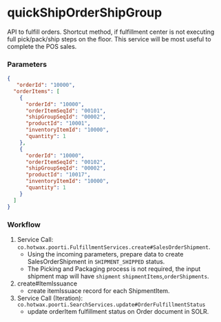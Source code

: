 # quickShipOrderShipGroup

API to fulfill orders. 
Shortcut method, if fulfillment center is not executing full pick/pack/ship steps on the floor.
This service will be most useful to complete the POS sales. 

### Parameters
```json
{
   "orderId": "10000",
  "orderItems": [
    {
      "orderId": "10000",
      "orderItemSeqId": "00101",
      "shipGroupSeqId": "00002",
      "productId": "10001",
      "inventoryItemId": "10000",
      "quantity": 1
    },
    {
      "orderId": "10000",
      "orderItemSeqId": "00102",
      "shipGroupSeqId": "00002",
      "productId": "10017",
      "inventoryItemId": "10000",
      "quantity": 1
    }
  ]
}
```

### Workflow
1. Service Call: `co.hotwax.poorti.FulfillmentServices.create#SalesOrderShipment`.
   -  Using the incoming parameters, prepare data to create SalesOrderShipment in `SHIPMENT_SHIPPED` status.
   -  The Picking and Packaging process is not required, the input shipment map will have `shipment` `shipmentItems`,`orderShipments`.
3. create#ItemIssuance
   - create itemIssuace record for each ShipmentItem. 
4. Service Call (Iteration): `co.hotwax.poorti.SearchServices.update#OrderFulfillmentStatus`
   - update orderItem fulfillment status on Order document in SOLR. 
